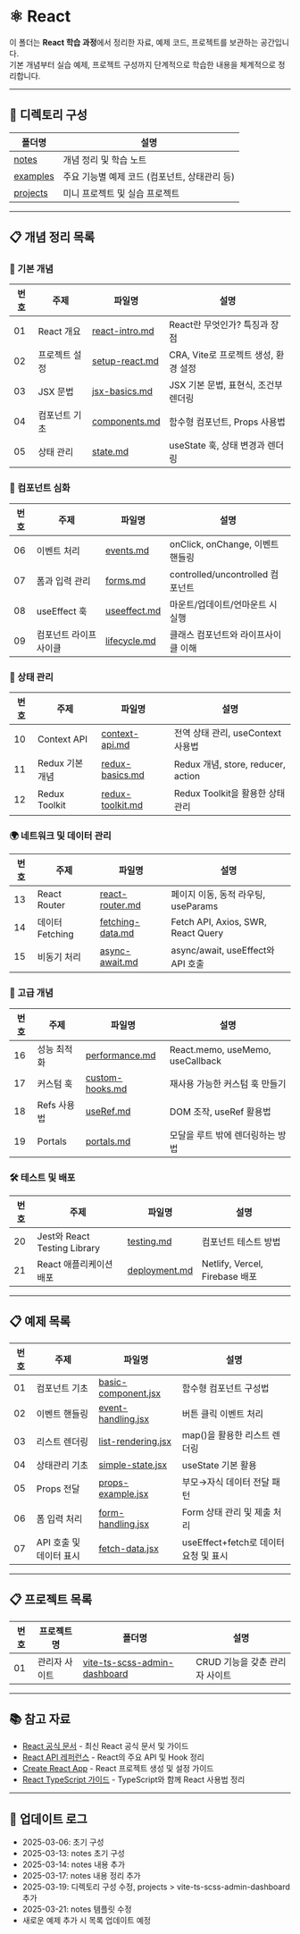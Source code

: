 # ⚛️ React

이 폴더는 **React 학습 과정**에서 정리한 자료, 예제 코드, 프로젝트를 보관하는 공간입니다.  
기본 개념부터 실습 예제, 프로젝트 구성까지 단계적으로 학습한 내용을 체계적으로 정리합니다.

---

## 📂 디렉토리 구성

| 폴더명 | 설명 |
|---|---|
| [notes](./notes) | 개념 정리 및 학습 노트 |
| [examples](./examples) | 주요 기능별 예제 코드 (컴포넌트, 상태관리 등) |
| [projects](./projects) | 미니 프로젝트 및 실습 프로젝트 |

---

## 📋 개념 정리 목록

### 📌 기본 개념
| 번호 | 주제 | 파일명 | 설명 |
|---|---|---|---|
| 01 | React 개요 | [react-intro.md](./notes/react-intro.md) | React란 무엇인가? 특징과 장점 |
| 02 | 프로젝트 설정 | [setup-react.md](./notes/setup-react.md) | CRA, Vite로 프로젝트 생성, 환경 설정 |
| 03 | JSX 문법 | [jsx-basics.md](./notes/jsx-basics.md) | JSX 기본 문법, 표현식, 조건부 렌더링 |
| 04 | 컴포넌트 기초 | [components.md](./notes/components.md) | 함수형 컴포넌트, Props 사용법 |
| 05 | 상태 관리 | [state.md](./notes/state.md) | useState 훅, 상태 변경과 렌더링 |

### 🔲 컴포넌트 심화
| 번호 | 주제 | 파일명 | 설명 |
|---|---|---|---|
| 06 | 이벤트 처리 | [events.md](./notes/events.md) | onClick, onChange, 이벤트 핸들링 |
| 07 | 폼과 입력 관리 | [forms.md](./notes/forms.md) | controlled/uncontrolled 컴포넌트 |
| 08 | useEffect 훅 | [useeffect.md](./notes/useeffect.md) | 마운트/업데이트/언마운트 시 실행 |
| 09 | 컴포넌트 라이프사이클 | [lifecycle.md](./notes/lifecycle.md) | 클래스 컴포넌트와 라이프사이클 이해 |

### 🔄 상태 관리
| 번호 | 주제 | 파일명 | 설명 |
|---|---|---|---|
| 10 | Context API | [context-api.md](./notes/context-api.md) | 전역 상태 관리, useContext 사용법 |
| 11 | Redux 기본 개념 | [redux-basics.md](./notes/redux-basics.md) | Redux 개념, store, reducer, action |
| 12 | Redux Toolkit | [redux-toolkit.md](./notes/redux-toolkit.md) | Redux Toolkit을 활용한 상태 관리 |

### 🌍 네트워크 및 데이터 관리
| 번호 | 주제 | 파일명 | 설명 |
|---|---|---|---|
| 13 | React Router | [react-router.md](./notes/react-router.md) | 페이지 이동, 동적 라우팅, useParams |
| 14 | 데이터 Fetching | [fetching-data.md](./notes/fetching-data.md) | Fetch API, Axios, SWR, React Query |
| 15 | 비동기 처리 | [async-await.md](./notes/async-await.md) | async/await, useEffect와 API 호출 |

### 🚀 고급 개념
| 번호 | 주제 | 파일명 | 설명 |
|---|---|---|---|
| 16 | 성능 최적화 | [performance.md](./notes/performance.md) | React.memo, useMemo, useCallback |
| 17 | 커스텀 훅 | [custom-hooks.md](./notes/custom-hooks.md) | 재사용 가능한 커스텀 훅 만들기 |
| 18 | Refs 사용법 | [useRef.md](./notes/useRef.md) | DOM 조작, useRef 활용법 |
| 19 | Portals | [portals.md](./notes/portals.md) | 모달을 루트 밖에 렌더링하는 방법 |

### 🛠️ 테스트 및 배포
| 번호 | 주제 | 파일명 | 설명 |
|---|---|---|---|
| 20 | Jest와 React Testing Library | [testing.md](./notes/testing.md) | 컴포넌트 테스트 방법 |
| 21 | React 애플리케이션 배포 | [deployment.md](./notes/deployment.md) | Netlify, Vercel, Firebase 배포 | 

---

## 📋 예제 목록

| 번호 | 주제 | 파일명 | 설명 |
|---|---|---|---|
| 01 | 컴포넌트 기초 | [basic-component.jsx](./examples/basic-component.jsx) | 함수형 컴포넌트 구성법 |
| 02 | 이벤트 핸들링 | [event-handling.jsx](./examples/event-handling.jsx) | 버튼 클릭 이벤트 처리 |
| 03 | 리스트 렌더링 | [list-rendering.jsx](./examples/list-rendering.jsx) | map()을 활용한 리스트 렌더링 |
| 04 | 상태관리 기초 | [simple-state.jsx](./examples/simple-state.jsx) | useState 기본 활용 |
| 05 | Props 전달 | [props-example.jsx](./examples/props-example.jsx) | 부모→자식 데이터 전달 패턴 |
| 06 | 폼 입력 처리 | [form-handling.jsx](./examples/form-handling.jsx) | Form 상태 관리 및 제출 처리 |
| 07 | API 호출 및 데이터 표시 | [fetch-data.jsx](./examples/fetch-data.jsx) | useEffect+fetch로 데이터 요청 및 표시 |

---

## 📋 프로젝트 목록

| 번호 | 프로젝트명 | 폴더명 | 설명 |
|---|---|---|---|
| 01 | 관리자 사이트 | [vite-ts-scss-admin-dashboard](./projects/vite-ts-scss-admin-dashboard) | CRUD 기능을 갖춘 관리자 사이트  |

---

## 📚 참고 자료
- [React 공식 문서](https://react.dev/) - 최신 React 공식 문서 및 가이드  
- [React API 레퍼런스](https://react.dev/reference/react) - React의 주요 API 및 Hook 정리  
- [Create React App](https://create-react-app.dev/) - React 프로젝트 생성 및 설정 가이드  
- [React TypeScript 가이드](https://react-typescript-cheatsheet.netlify.app/) - TypeScript와 함께 React 사용법 정리  

---

## 📢 업데이트 로그
- 2025-03-06: 초기 구성
- 2025-03-13: notes 초기 구성
- 2025-03-14: notes 내용 추가
- 2025-03-17: notes 내용 정리 추가
- 2025-03-19: 디렉토리 구성 수정, projects > vite-ts-scss-admin-dashboard 추가
- 2025-03-21: notes 템플릿 수정 
- 새로운 예제 추가 시 목록 업데이트 예정
